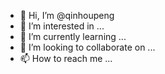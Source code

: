 - 👋 Hi, I’m @qinhoupeng
- 👀 I’m interested in ...
- 🌱 I’m currently learning ...
- 💞️ I’m looking to collaborate on ...
- 📫 How to reach me ...

<!---
qinhoupeng/qinhoupeng is a ✨ special ✨ repository because its `README.md` (this file) appears on your GitHub profile.
You can click the Preview link to take a look at your changes.
--->
